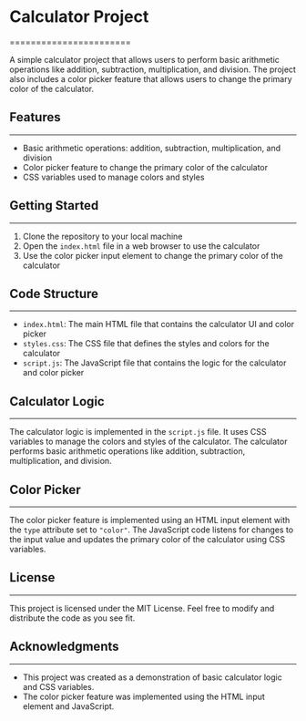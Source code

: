 
# Calculator Project
=======================

A simple calculator project that allows users to perform basic arithmetic operations like addition, subtraction, multiplication, and division. The project also includes a color picker feature that allows users to change the primary color of the calculator.

## Features
------------

* Basic arithmetic operations: addition, subtraction, multiplication, and division
* Color picker feature to change the primary color of the calculator
* CSS variables used to manage colors and styles

## Getting Started
-------------------

1. Clone the repository to your local machine
2. Open the `index.html` file in a web browser to use the calculator
3. Use the color picker input element to change the primary color of the calculator

## Code Structure
-----------------

* `index.html`: The main HTML file that contains the calculator UI and color picker
* `styles.css`: The CSS file that defines the styles and colors for the calculator
* `script.js`: The JavaScript file that contains the logic for the calculator and color picker

## Calculator Logic
-------------------

The calculator logic is implemented in the `script.js` file. It uses CSS variables to manage the colors and styles of the calculator. The calculator performs basic arithmetic operations like addition, subtraction, multiplication, and division.

## Color Picker
----------------

The color picker feature is implemented using an HTML input element with the `type` attribute set to `"color"`. The JavaScript code listens for changes to the input value and updates the primary color of the calculator using CSS variables.

## License
-------

This project is licensed under the MIT License. Feel free to modify and distribute the code as you see fit.

## Acknowledgments
---------------

* This project was created as a demonstration of basic calculator logic and CSS variables.
* The color picker feature was implemented using the HTML input element and JavaScript.
